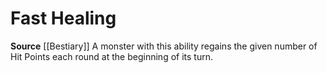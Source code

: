 ﻿---
actions: null
id: '15'
name: Fast Healing
rarity: Common
source: '[[DATABASE/source/Bestiary|Bestiary]]'
trait: null
type: Creature Ability

---
# Fast Healing

**Source** [[Bestiary]]
A monster with this ability regains the given number of Hit Points each round at the beginning of its turn.